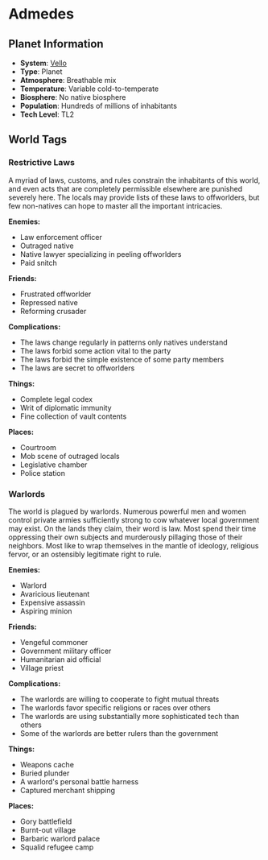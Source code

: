 # Admedes

## Planet Information
- **System**: [Vello](../../../system--vello.md)
- **Type**: Planet
- **Atmosphere**: Breathable mix
- **Temperature**: Variable cold-to-temperate
- **Biosphere**: No native biosphere
- **Population**: Hundreds of millions of inhabitants
- **Tech Level**: TL2

## World Tags

### Restrictive Laws

A myriad of laws, customs, and rules constrain the inhabitants of this world, and even acts that are completely permissible elsewhere are punished severely here. The locals may provide lists of these laws to offworlders, but few non-natives can hope to master all the important intricacies.

**Enemies:**
- Law enforcement officer
- Outraged native
- Native lawyer specializing in peeling offworlders
- Paid snitch

**Friends:**
- Frustrated offworlder
- Repressed native
- Reforming crusader

**Complications:**
- The laws change regularly in patterns only natives understand
- The laws forbid some action vital to the party
- The laws forbid the simple existence of some party members
- The laws are secret to offworlders

**Things:**
- Complete legal codex
- Writ of diplomatic immunity
- Fine collection of vault contents

**Places:**
- Courtroom
- Mob scene of outraged locals
- Legislative chamber
- Police station

### Warlords

The world is plagued by warlords. Numerous powerful men and women control private armies sufficiently strong to cow whatever local government may exist. On the lands they claim, their word is law. Most spend their time oppressing their own subjects and murderously pillaging those of their neighbors. Most like to wrap themselves in the mantle of ideology, religious fervor, or an ostensibly legitimate right to rule.

**Enemies:**
- Warlord
- Avaricious lieutenant
- Expensive assassin
- Aspiring minion

**Friends:**
- Vengeful commoner
- Government military officer
- Humanitarian aid official
- Village priest

**Complications:**
- The warlords are willing to cooperate to fight mutual threats
- The warlords favor specific religions or races over others
- The warlords are using substantially more sophisticated tech than others
- Some of the warlords are better rulers than the government

**Things:**
- Weapons cache
- Buried plunder
- A warlord's personal battle harness
- Captured merchant shipping

**Places:**
- Gory battlefield
- Burnt-out village
- Barbaric warlord palace
- Squalid refugee camp

